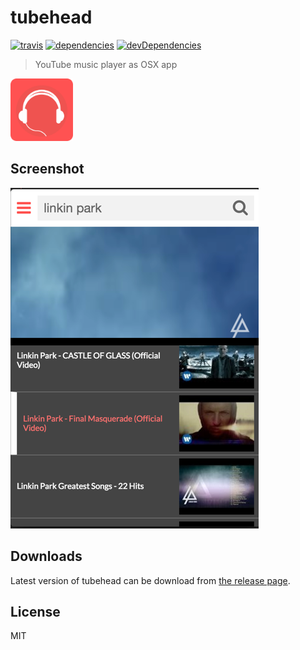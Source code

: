 # tubehead

[![travis](http://img.shields.io/travis/makotot/tubehead.svg?style=flat-square)](https://travis-ci.org/makotot/tubehead)
[![dependencies](http://img.shields.io/david/makotot/tubehead.svg?style=flat-square)](https://github.com/makotot/tubehead)
[![devDependencies](http://img.shields.io/david/dev/makotot/tubehead.svg?style=flat-square)](https://github.com/makotot/tubehead)

> YouTube music player as OSX app

<img src="./tubehead-app.png" height="100" alt="tubehead" />

## Screenshot

<img src="./screenshot.png" alt="tubehead" />

## Downloads

Latest version of tubehead can be download from [the release page](https://github.com/makotot/tubehead/releases).

## License

MIT
